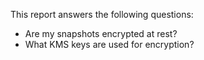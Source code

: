 This report answers the following questions:

- Are my snapshots encrypted at rest?
- What KMS keys are used for encryption?